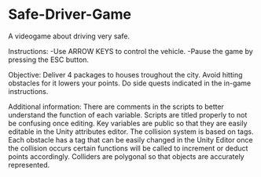# Safe-Driver-Game
A videogame about driving very safe.

Instructions:
-Use ARROW KEYS to control the vehicle. 
-Pause the game by pressing the ESC button. 

Objective:
Deliver 4 packages to houses troughout the city. 
Avoid hitting obstacles for it lowers your points. 
Do side quests indicated in the in-game instructions. 

Additional information:
There are comments in the scripts to better understand the function of each variable. Scripts are titled properly to not be confusing once editing. Key variables are public so that they are easily editable in the Unity attributes editor. The collision system is based on tags. Each obstacle has a tag that can be easily changed in the Unity Editor once the collision occurs certain functions will be called to increment or deduct points accordingly. Colliders are polygonal so that objects are accurately represented. 
